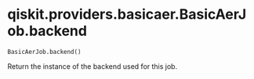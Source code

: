 # qiskit.providers.basicaer.BasicAerJob.backend

`BasicAerJob.backend()`

Return the instance of the backend used for this job.
